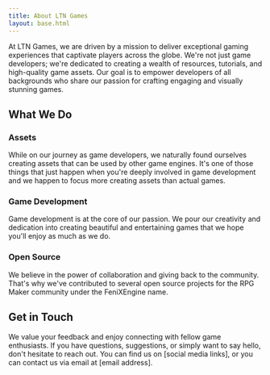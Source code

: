 ```yaml
---
title: About LTN Games
layout: base.html
---
```


At LTN Games, we are driven by a mission to deliver exceptional gaming experiences that captivate players across the globe. We're not just game developers; we're dedicated to creating a wealth of resources, tutorials, and high-quality game assets. Our goal is to empower developers of all backgrounds who share our passion for crafting engaging and visually stunning games.

## What We Do

### Assets

While on our journey as game developers, we naturally found ourselves creating assets that can be used by other game engines. It's one of those things that just happen when you're deeply involved in game development and we happen to focus more creating assets than actual games.

### Game Development

Game development is at the core of our passion. We pour our creativity and dedication into creating beautiful and entertaining games that we hope you'll enjoy as much as we do.

### Open Source

We believe in the power of collaboration and giving back to the community. That's why we've contributed to several open source projects for the RPG Maker community under the FeniXEngine name.

## Get in Touch

We value your feedback and enjoy connecting with fellow game enthusiasts. If you have questions, suggestions, or simply want to say hello, don't hesitate to reach out. You can find us on [social media links], or you can contact us via email at [email address].
